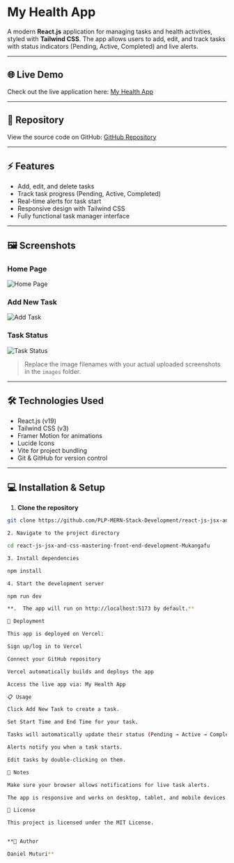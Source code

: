 # My Health App

A modern **React.js** application for managing tasks and health activities, styled with **Tailwind CSS**. The app allows users to add, edit, and track tasks with status indicators (Pending, Active, Completed) and live alerts.

---

## 🌐 Live Demo

Check out the live application here: [My Health App](https://my-health-appvercelapp.vercel.app/)

---

## 📂 Repository

View the source code on GitHub: [GitHub Repository](https://github.com/PLP-MERN-Stack-Development/react-js-jsx-and-css-mastering-front-end-development-Mukangafu)

---

## ⚡ Features

- Add, edit, and delete tasks
- Track task progress (Pending, Active, Completed)
- Real-time alerts for task start
- Responsive design with Tailwind CSS
- Fully functional task manager interface

---

## 🖼️ Screenshots

### Home Page
![Home Page](https://github.com/PLP-MERN-Stack-Development/react-js-jsx-and-css-mastering-front-end-development-Mukangafu/blob/main/images/home.png)

### Add New Task
![Add Task](https://github.com/PLP-MERN-Stack-Development/react-js-jsx-and-css-mastering-front-end-development-Mukangafu/blob/main/images/add-task.png)

### Task Status
![Task Status](https://github.com/PLP-MERN-Stack-Development/react-js-jsx-and-css-mastering-front-end-development-Mukangafu/blob/main/images/task-status.png)

> Replace the image filenames with your actual uploaded screenshots in the `images` folder.

---

## 🛠️ Technologies Used

- React.js (v19)
- Tailwind CSS (v3)
- Framer Motion for animations
- Lucide Icons
- Vite for project bundling
- Git & GitHub for version control

---

## 💻 Installation & Setup

1. **Clone the repository**

```bash
git clone https://github.com/PLP-MERN-Stack-Development/react-js-jsx-and-css-mastering-front-end-development-Mukangafu.git

2. Navigate to the project directory

cd react-js-jsx-and-css-mastering-front-end-development-Mukangafu

3. Install dependencies

npm install

4. Start the development server

npm run dev

**.  The app will run on http://localhost:5173 by default.**

🚀 Deployment

This app is deployed on Vercel:

Sign up/log in to Vercel

Connect your GitHub repository

Vercel automatically builds and deploys the app

Access the live app via: My Health App

📋 Usage

Click Add New Task to create a task.

Set Start Time and End Time for your task.

Tasks will automatically update their status (Pending → Active → Completed) based on the current time.

Alerts notify you when a task starts.

Edit tasks by double-clicking on them.

🔧 Notes

Make sure your browser allows notifications for live task alerts.

The app is responsive and works on desktop, tablet, and mobile devices.

📜 License

This project is licensed under the MIT License.


**👤 Author

Daniel Muturi**
